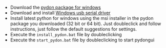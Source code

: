 - Download the [pydon package for windows](https://sensestage.eu/downloads/PydonWindowsPackage.zip)
- Download and install [Windows usb serial driver](http://arduino.cc/en/Guide/Windows#toc4)
- Install latest python for windows using the msi installer in the pydon package you downloaded (32 bit or 64 bit). Just doubleclick and follow instructions, just follow the default suggestions for settings.
- Execute the `install_pydon.bat` file by doubleclicking
- Execute the `start_pydon.bat` file by doubleclicking to start pydongui
